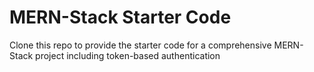 # MERN-Stack Starter Code

Clone this repo to provide the starter code for a comprehensive MERN-Stack project including token-based authentication